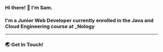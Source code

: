 ### Hi there! 👋 I'm Sam. 

### I'm a Junior Web Developer currently enrolled in the Java and Cloud Engineering course at _Nology 

---

### :earth_asia: Get In Touch! 



